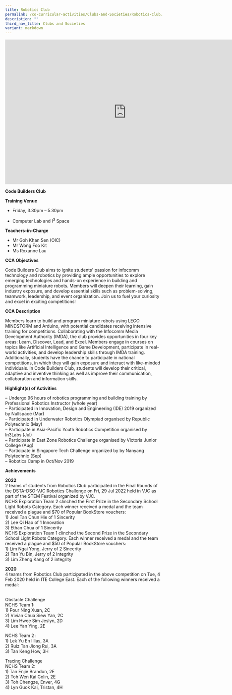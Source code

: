 ```yaml
---
title: Robotics Club
permalink: /co-curricular-activities/Clubs-and-Societies/Robotics-Club/
description: ""
third_nav_title: Clubs and Societies
variant: markdown
---
```

<iframe allowfullscreen="true" height="467" width="780" frameborder="0" src="https://docs.google.com/presentation/d/e/2PACX-1vRFD4NJ0g2Clky9ynv5ZSQuzM2FHqYW5Uj9KNFZ_OKuAX0bZNZo-FPRix-vbW_j_TTZY1MTYCAVPRsy/embed?start=true&amp;loop=true&amp;delayms=5000"></iframe>

**Code Builders Club**

**Training Venue**
*   Friday,  3.30pm – 5.30pm

*   Computer Lab and I<sup>3</sup> Space

**Teachers-in-Charge**

*   Mr Goh Khan Sen (OIC)
*   Mr Wong Foo Kit
*   Ms Roxanne Lau


**CCA Objectives**

Code Builders Club aims to ignite students' passion for infocomm technology and robotics by providing ample opportunities to explore emerging technologies and hands-on experience in building and programming miniature robots. Members will deepen their learning, gain industry exposure, and develop essential skills such as problem-solving, teamwork, leadership, and event organization. Join us to fuel your curiosity and excel in exciting competitions!


**CCA Description**

Members learn to build and program miniature robots using LEGO MINDSTORM and Arduino, with potential candidates receiving intensive training for competitions. Collaborating with the Infocomm Media Development Authority (IMDA), the club provides opportunities in four key areas: Learn, Discover, Lead, and Excel. Members engage in courses on topics like Artificial Intelligence and Game Development, participate in real-world activities, and develop leadership skills through IMDA training. Additionally, students have the chance to participate in national competitions, in which they will gain exposure and interact with like-minded individuals. In Code Builders Club, students will develop their critical, adaptive and inventive thinking as well as improve their communication, collaboration and information skills.

**Highlight(s) of Activities**

– Undergo 96 hours of robotics programming and building training by Professional Robotics Instructor (whole year)<br>
– Participated in Innovation, Design and Engineering (IDE) 2019 organized by Nullspace (Mar)<br>
– Participated in Underwater Robotics Olympiad organised by Republic Polytechnic (May)<br>
– Participate in Asia-Pacific Youth Robotics Competition organised by In3Labs (Jul)<br>
– Participate in East Zone Robotics Challenge organised by Victoria Junior College (Aug)<br>
– Participate in Singapore Tech Challenge organized by by Nanyang Polytechnic (Sep)<br>
– Robotics Camp in Oct/Nov 2019

**Achievements**

**2022**
<br>2 teams of students from Robotics Club participated in the Final Rounds of the DSTA-DSO-VJC Robotics Challenge on Fri, 29 Jul 2022 held in VJC as part of the STEM Festival organized by VJC.
<br>NCHS Exploration Team 2 clinched the First Prize in the Secondary School Light Robots Category. Each winner received a medal and the team received a plague and $70 of Popular BookStore vouchers:
<br>1)           Joel Tan Chun Hie of 1 Sincerity
<br>2)           Lee Qi Hao of 1 Innovation
<br>3)           Ethan Chua of 1 Sincerity
<br>NCHS Exploration Team 1 clinched the Second Prize in the Secondary School Light Robots Category. Each winner received a medal and the team received a plague and $50 of Popular BookStore vouchers:
<br>1)           Lim Ngai Yong, Jerry of 2 Sincerity
<br>2)           Tan Yu Bin, Jerry of 2 Integrity
<br>3)           Lim Zheng Kang of 2 integrity

**2020**
<br>4 teams from Robotics Club participated in the above competition on Tue, 4 Feb 2020 held in ITE College East.
Each of the following winners received a medal:

<br>Obstacle Challenge
<br>NCHS Team 1:
<br>1) Pour Ning Xuan,           2C
<br>2) Vivian Chua Siew Yan, 2C
<br>3) Lim Hwee Sim Jeslyn,  2D
<br>4) Lee Yan Ying,                 2E

NCHS Team 2 :
<br>1) Lek Yu En Illias,             3A
<br>2) Ruiz Tan Jiong Rui,       3A
<br>3) Tan Keng How,             3H

Tracing Challenge
<br>NCHS Team 2:
<br>1) Tan Enjie Brandon,      2E 
<br>2) Toh Wen Kai Colin,      2E
<br>3) Toh Chengze, Enver,   4G
<br>4) Lyn Guok Kai, Tristan, 4H
